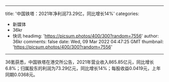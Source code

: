 
---
title: '中国铁塔：2021年净利润73.29亿，同比增长14%'
categories: 
 - 新媒体
 - 36kr
 - 快讯
headimg: 'https://picsum.photos/400/300?random=7556'
author: 36kr
comments: false
date: Wed, 09 Mar 2022 04:47:25 GMT
thumbnail: 'https://picsum.photos/400/300?random=7556'
---

<div>   
36氪获悉，中国铁塔在港交所公告，2021年营业收入865.85亿元，同比增长6.8%；归属股东的利润为73.29亿元，同比增长14%；每股收益0.0419元，上年同期0.0368元。  
</div>
            